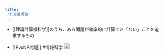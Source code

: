 ```yaml
---
title:
 '計算量理論'
---
```


- [[理論計算機科学]]のうち、ある問題が効率的に計算でき「ない」ことを追求するもの

- [[PvsNP問題]]
#情報科学 <img src='https://scrapbox.io/api/pages/blu3mo-public/情報科学の達人/icon' alt='情報科学の達人.icon' height="19.5"/>
